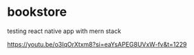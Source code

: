 # bookstore
testing react native app with mern stack


https://youtu.be/o3IqOrXtxm8?si=eaYsAPEG8UVxW-fv&t=1229
